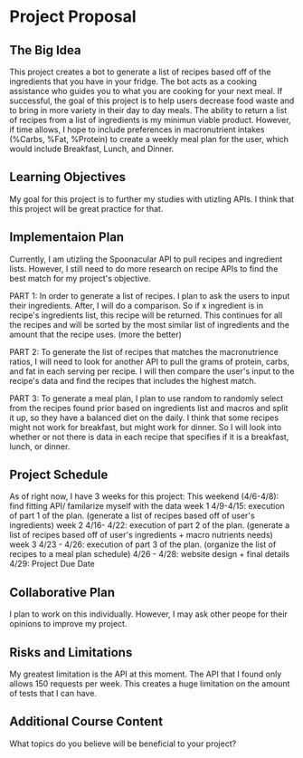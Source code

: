 # Project Proposal
## The Big Idea
This project creates a bot to generate a list of recipes based off of the ingredients that you have in your fridge. The bot acts as a cooking assistance who guides you to what you are cooking for your next meal. If successful, the goal of this project is to help users decrease food waste and to bring in more variety in their day to day meals. The ability to return a list of recipes from a list of ingredients is my minimun viable product. However, if time allows, I hope to include preferences in macronutrient intakes (%Carbs, %Fat, %Protein) to create a weekly meal plan for the user, which would include Breakfast, Lunch, and Dinner. 

## Learning Objectives
My goal for this project is to further my studies with utizling APIs. I think that this project will be great practice for that. 

## Implementaion Plan
Currently, I am utizling the Spoonacular API to pull recipes and ingredient lists. However, I still need to do more research on recipe APIs to find the best match for my project's objective. 

PART 1: In order to generate a list of recipes. I plan to ask the users to input their ingredients. After, I will do a comparison. So if x ingredient is in recipe's ingredients list, this recipe will be returned. This continues for all the recipes and will be sorted by the most similar list of ingredients and the amount that the recipe uses. (more the better)

PART 2: To generate the list of recipes that matches the macronutrience ratios, I will need to look for another API to pull the grams of protein, carbs, and fat in each serving per recipe. I will then compare the user's input to the recipe's data and find the recipes that includes the highest match. 

PART 3: To generate a meal plan, I plan to use random to randomly select from the recipes found prior based on ingredients list and macros and split it up, so they have a balanced diet on the daily. I think that some recipes might not work for breakfast, but might work for dinner. So I will look into whether or not there is data in each recipe that specifies if it is a breakfast, lunch, or dinner. 

## Project Schedule
As of right now, I have 3 weeks for this project:
This weekend (4/6-4/8): find fitting API/ familarize myself with the data
week 1 
4/9-4/15: execution of part 1 of the plan. (generate a list of recipes based off of user's ingredients)
week 2 
4/16- 4/22: execution of part 2 of the plan. (generate a list of recipes based off of user's ingredients + macro nutrients needs)
week 3 
4/23 - 4/26: execution of part 3 of the plan. (organize the list of recipes to a meal plan schedule)
4/26 - 4/28: website design + final details
4/29: Project Due Date

## Collaborative Plan 
I plan to work on this individually. However, I may ask other peope for their opinions to improve my project. 

## Risks and Limitations
My greatest limitation is the API at this moment. The API that I found only allows 150 requests per week. This creates a huge limitation on the amount of tests that I can have.

## Additional Course Content
What topics do you believe will be beneficial to your project?